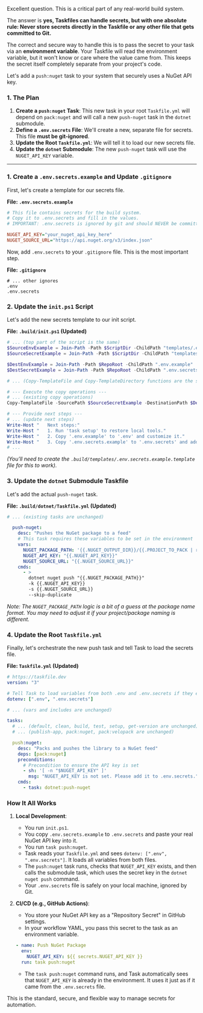 Excellent question. This is a critical part of any real-world build system.

The answer is **yes, Taskfiles can handle secrets, but with one absolute rule: Never store secrets directly in the Taskfile or any other file that gets committed to Git.**

The correct and secure way to handle this is to pass the secret to your task via an **environment variable**. Your Taskfile will read the environment variable, but it won't know or care where the value came from. This keeps the secret itself completely separate from your project's code.

Let's add a `push:nuget` task to your system that securely uses a NuGet API key.

### 1. The Plan

1.  **Create a `push:nuget` Task**: This new task in your root `Taskfile.yml` will depend on `pack:nuget` and will call a new `push-nuget` task in the `dotnet` submodule.
2.  **Define a `.env.secrets` File**: We'll create a new, separate file for secrets. This file **must be git-ignored**.
3.  **Update the Root `Taskfile.yml`**: We will tell it to load our new secrets file.
4.  **Update the `dotnet` Submodule**: The new `push-nuget` task will use the `NUGET_API_KEY` variable.

---

### 1. Create a `.env.secrets.example` and Update `.gitignore`

First, let's create a template for our secrets file.

**File: `.env.secrets.example`**

```ini
# This file contains secrets for the build system.
# Copy it to .env.secrets and fill in the values.
# IMPORTANT: .env.secrets is ignored by git and should NEVER be committed.

NUGET_API_KEY="your_nuget_api_key_here"
NUGET_SOURCE_URL="https://api.nuget.org/v3/index.json"
```

Now, add `.env.secrets` to your `.gitignore` file. This is the most important step.

**File: `.gitignore`**

```
# ... other ignores
.env
.env.secrets
```

### 2. Update the `init.ps1` Script

Let's add the new secrets template to our init script.

**File: `.build/init.ps1` (Updated)**

```powershell
# ... (top part of the script is the same)
$SourceEnvExample = Join-Path -Path $ScriptDir -ChildPath "templates/.env.example.template"
$SourceSecretExample = Join-Path -Path $ScriptDir -ChildPath "templates/.env.secrets.example.template" # <-- New

$DestEnvExample = Join-Path -Path $RepoRoot -ChildPath ".env.example"
$DestSecretExample = Join-Path -Path $RepoRoot -ChildPath ".env.secrets.example" # <-- New

# ... (Copy-TemplateFile and Copy-TemplateDirectory functions are the same)

# --- Execute the copy operations ---
# ... (existing copy operations)
Copy-TemplateFile -SourcePath $SourceSecretExample -DestinationPath $DestSecretExample -ShouldForce $Force # <-- New

# --- Provide next steps ---
# ... (update next steps)
Write-Host "   Next steps:"
Write-Host "   1. Run 'task setup' to restore local tools."
Write-Host "   2. Copy '.env.example' to '.env' and customize it."
Write-Host "   3. Copy '.env.secrets.example' to '.env.secrets' and add your API keys."
# ...
```

*(You'll need to create the `.build/templates/.env.secrets.example.template` file for this to work).*

### 3. Update the `dotnet` Submodule Taskfile

Let's add the actual `push-nuget` task.

**File: `.build/dotnet/Taskfile.yml` (Updated)**

```yaml
# ... (existing tasks are unchanged)

  push-nuget:
    desc: "Pushes the NuGet package to a feed"
    # This task requires these variables to be set in the environment
    vars:
      NUGET_PACKAGE_PATH: '{{.NUGET_OUTPUT_DIR}}/{{.PROJECT_TO_PACK | replace "csproj" "nupkg" | replace "/" "."}}'
      NUGET_API_KEY: "{{.NUGET_API_KEY}}"
      NUGET_SOURCE_URL: "{{.NUGET_SOURCE_URL}}"
    cmds:
      - >
        dotnet nuget push "{{.NUGET_PACKAGE_PATH}}"
        -k {{.NUGET_API_KEY}}
        -s {{.NUGET_SOURCE_URL}}
        --skip-duplicate
```

*Note: The `NUGET_PACKAGE_PATH` logic is a bit of a guess at the package name format. You may need to adjust it if your project/package naming is different.*

### 4. Update the Root `Taskfile.yml`

Finally, let's orchestrate the new push task and tell Task to load the secrets file.

**File: `Taskfile.yml` (Updated)**

```yaml
# https://taskfile.dev
version: "3"

# Tell Task to load variables from both .env and .env.secrets if they exist.
dotenv: [".env", ".env.secrets"]

# ... (vars and includes are unchanged)

tasks:
  # ... (default, clean, build, test, setup, get-version are unchanged)
  # ... (publish-app, pack:nuget, pack:velopack are unchanged)

  push:nuget:
    desc: "Packs and pushes the library to a NuGet feed"
    deps: [pack:nuget]
    preconditions:
      # Precondition to ensure the API key is set
      - sh: '[ -n "$NUGET_API_KEY" ]'
        msg: "NUGET_API_KEY is not set. Please add it to .env.secrets."
    cmds:
      - task: dotnet:push-nuget
```

### How It All Works

1.  **Local Development**:
    *   You run `init.ps1`.
    *   You copy `.env.secrets.example` to `.env.secrets` and paste your real NuGet API key into it.
    *   You run `task push:nuget`.
    *   Task reads your `Taskfile.yml` and sees `dotenv: [".env", ".env.secrets"]`. It loads all variables from both files.
    *   The `push:nuget` task runs, checks that `NUGET_API_KEY` exists, and then calls the submodule task, which uses the secret key in the `dotnet nuget push` command.
    *   Your `.env.secrets` file is safely on your local machine, ignored by Git.

2.  **CI/CD (e.g., GitHub Actions)**:
    *   You store your NuGet API key as a "Repository Secret" in GitHub settings.
    *   In your workflow YAML, you pass this secret to the task as an environment variable.

    ```yaml
    - name: Push NuGet Package
      env:
        NUGET_API_KEY: ${{ secrets.NUGET_API_KEY }}
      run: task push:nuget
    ```
    *   The `task push:nuget` command runs, and Task automatically sees that `NUGET_API_KEY` is already in the environment. It uses it just as if it came from the `.env.secrets` file.

This is the standard, secure, and flexible way to manage secrets for automation.